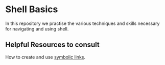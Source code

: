 # Shell Basics

In this repository we practise the various techniques and skills necessary for navigating and using shell.

## Helpful Resources to consult

How to create and use [symbolic links](https://www.futurelearn.com/info/courses/linux-for-bioinformatics/0/steps/201767#:~:text=A%20symlink%20is%20a%20symbolic,directory%20in%20any%20file%20system.).
